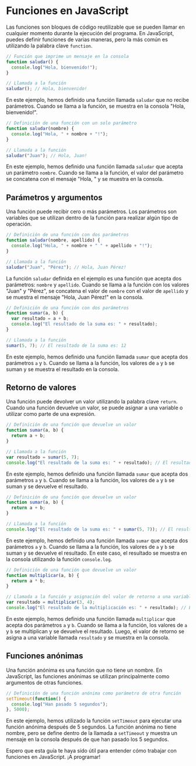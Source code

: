 # Funciones en JavaScript

Las funciones son bloques de código reutilizable que se pueden llamar en cualquier momento durante la ejecución del programa. En JavaScript, puedes definir funciones de varias maneras, pero la más común es utilizando la palabra clave `function`.

```javascript
// Función que imprime un mensaje en la consola
function saludar() {
  console.log("Hola, bienvenido!");
}

// Llamada a la función
saludar(); // Hola, bienvenido!
```

En este ejemplo, hemos definido una función llamada `saludar` que no recibe parámetros. Cuando se llama a la función, se muestra en la consola "Hola, bienvenido!".

```javascript
// Definición de una función con un solo parámetro
function saludar(nombre) {
  console.log("Hola, " + nombre + "!");
}

// Llamada a la función
saludar("Juan"); // Hola, Juan!
```

En este ejemplo, hemos definido una función llamada `saludar` que acepta un parámetro `nombre`. Cuando se llama a la función, el valor del parámetro se concatena con el mensaje "Hola, " y se muestra en la consola.

## Parámetros y argumentos

Una función puede recibir cero o más parámetros. Los parámetros son variables que se utilizan dentro de la función para realizar algún tipo de operación.

```javascript
// Definición de una función con dos parámetros
function saludar(nombre, apellido) {
  console.log("Hola, " + nombre + " " + apellido + "!");
}

// Llamada a la función
saludar("Juan", "Pérez"); // Hola, Juan Pérez!
```

La función `saludar` definida en el ejemplo es una función que acepta dos parámetros: `nombre` y `apellido`. Cuando se llama a la función con los valores "Juan" y "Pérez", se concatena el valor de `nombre` con el valor de `apellido` y se muestra el mensaje "Hola, Juan Pérez!" en la consola.

```javascript
// Definición de una función con dos parámetros
function sumar(a, b) {
  var resultado = a + b;
  console.log("El resultado de la suma es: " + resultado);
}

// Llamada a la función
sumar(5, 7); // El resultado de la suma es: 12
```

En este ejemplo, hemos definido una función llamada `sumar` que acepta dos parámetros `a` y `b`. Cuando se llama a la función, los valores de `a` y `b` se suman y se muestra el resultado en la consola.

## Retorno de valores

Una función puede devolver un valor utilizando la palabra clave `return`. Cuando una función devuelve un valor, se puede asignar a una variable o utilizar como parte de una expresión.

```javascript
// Definición de una función que devuelve un valor
function sumar(a, b) {
  return a + b;
}

// Llamada a la función
var resultado = sumar(5, 7);
console.log("El resultado de la suma es: " + resultado); // El resultado de la suma es: 12
```

En este ejemplo, hemos definido una función llamada `sumar` que acepta dos parámetros `a` y `b`. Cuando se llama a la función, los valores de `a` y `b` se suman y se devuelve el resultado.

```javascript
// Definición de una función que devuelve un valor
function sumar(a, b) {
  return a + b;
}

// Llamada a la función
console.log("El resultado de la suma es: " + sumar(5, 7)); // El resultado de la suma es: 12
```

En este ejemplo, hemos definido una función llamada `sumar` que acepta dos parámetros `a` y `b`. Cuando se llama a la función, los valores de `a` y `b` se suman y se devuelve el resultado. En este caso, el resultado se muestra en la consola utilizando la función `console.log`.

```javascript
// Definición de una función que devuelve un valor
function multiplicar(a, b) {
  return a * b;
}

// Llamada a la función y asignación del valor de retorno a una variable
var resultado = multiplicar(3, 4);
console.log("El resultado de la multiplicación es: " + resultado); // El resultado de la multiplicación es: 12
```

En este ejemplo, hemos definido una función llamada `multiplicar` que acepta dos parámetros `a` y `b`. Cuando se llama a la función, los valores de `a` y `b` se multiplican y se devuelve el resultado. Luego, el valor de retorno se asigna a una variable llamada `resultado` y se muestra en la consola.

## Funciones anónimas

Una función anónima es una función que no tiene un nombre. En JavaScript, las funciones anónimas se utilizan principalmente como argumentos de otras funciones.

```javascript
// Definición de una función anónima como parámetro de otra función
setTimeout(function() {
  console.log("Han pasado 5 segundos");
}, 5000);
```

En este ejemplo, hemos utilizado la función `setTimeout` para ejecutar una función anónima después de 5 segundos. La función anónima no tiene nombre, pero se define dentro de la llamada a `setTimeout` y muestra un mensaje en la consola después de que han pasado los 5 segundos.

Espero que esta guía te haya sido útil para entender cómo trabajar con funciones en JavaScript. ¡A programar!
